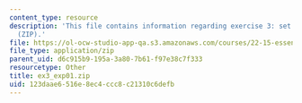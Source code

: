 ```yaml
---
content_type: resource
description: 'This file contains information regarding exercise 3: set 1 expressions
  (ZIP).'
file: https://ol-ocw-studio-app-qa.s3.amazonaws.com/courses/22-15-essential-numerical-methods-fall-2014/123daae6516e8ec4ccc8c21310c6defb_ex3_exp01.zip
file_type: application/zip
parent_uid: d6c915b9-195a-3a80-7b61-f97e38c7f333
resourcetype: Other
title: ex3_exp01.zip
uid: 123daae6-516e-8ec4-ccc8-c21310c6defb
---
```

